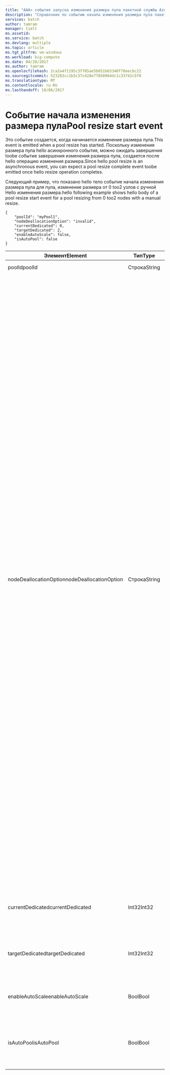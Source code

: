 ```yaml
---
title: "AAA» события запуска изменения размера пула пакетной службы Azure | Документы Microsoft»"
description: "Справочник по событию начала изменения размера пула пакетной службы."
services: batch
author: tamram
manager: timlt
ms.assetid: 
ms.service: batch
ms.devlang: multiple
ms.topic: article
ms.tgt_pltfrm: vm-windows
ms.workload: big-compute
ms.date: 04/20/2017
ms.author: tamram
ms.openlocfilehash: 2ca2a4f1195c3f785ae5b051b63340f70eecbc22
ms.sourcegitcommit: 523283cc1b3c37c428e77850964dc1c33742c5f0
ms.translationtype: MT
ms.contentlocale: ru-RU
ms.lasthandoff: 10/06/2017
---
```

# <a name="pool-resize-start-event"></a><span data-ttu-id="1d019-103">Событие начала изменения размера пула</span><span class="sxs-lookup"><span data-stu-id="1d019-103">Pool resize start event</span></span>

 <span data-ttu-id="1d019-104">Это событие создается, когда начинается изменение размера пула.</span><span class="sxs-lookup"><span data-stu-id="1d019-104">This event is emitted when a pool resize has started.</span></span> <span data-ttu-id="1d019-105">Поскольку изменения размера пула hello асинхронного события, можно ожидать завершения toobe событие завершения изменения размера пула, создается после hello операцию изменения размера.</span><span class="sxs-lookup"><span data-stu-id="1d019-105">Since hello pool resize is an asynchronous event, you can expect a pool resize complete event toobe emitted once hello resize operation completes.</span></span>

 <span data-ttu-id="1d019-106">Следующий пример, что показано hello тело событие начала изменения размера пула для пула, изменение размера от 0 too2 узлов с ручной Hello изменения размера.</span><span class="sxs-lookup"><span data-stu-id="1d019-106">hello following example shows hello body of a pool resize start event for a pool resizing from 0 too2 nodes with a manual resize.</span></span>

```
{
    "poolId": "myPool1",
    "nodeDeallocationOption": "invalid",
    "currentDedicated": 0,
    "targetDedicated": 2,
    "enableAutoScale": false,
    "isAutoPool": false
}
```

|<span data-ttu-id="1d019-107">Элемент</span><span class="sxs-lookup"><span data-stu-id="1d019-107">Element</span></span>|<span data-ttu-id="1d019-108">Тип</span><span class="sxs-lookup"><span data-stu-id="1d019-108">Type</span></span>|<span data-ttu-id="1d019-109">Примечания</span><span class="sxs-lookup"><span data-stu-id="1d019-109">Notes</span></span>|
|-------------|----------|-----------|
|<span data-ttu-id="1d019-110">poolId</span><span class="sxs-lookup"><span data-stu-id="1d019-110">poolId</span></span>|<span data-ttu-id="1d019-111">Строка</span><span class="sxs-lookup"><span data-stu-id="1d019-111">String</span></span>|<span data-ttu-id="1d019-112">Идентификатор Hello hello пула.</span><span class="sxs-lookup"><span data-stu-id="1d019-112">hello id of hello pool.</span></span>|
|<span data-ttu-id="1d019-113">nodeDeallocationOption</span><span class="sxs-lookup"><span data-stu-id="1d019-113">nodeDeallocationOption</span></span>|<span data-ttu-id="1d019-114">Строка</span><span class="sxs-lookup"><span data-stu-id="1d019-114">String</span></span>|<span data-ttu-id="1d019-115">Указывает, когда узлы могут быть удалены из пула hello, если hello размер пула уменьшается.</span><span class="sxs-lookup"><span data-stu-id="1d019-115">Specifies when nodes may be removed from hello pool, if hello pool size is decreasing.</span></span><br /><br /> <span data-ttu-id="1d019-116">Возможные значения:</span><span class="sxs-lookup"><span data-stu-id="1d019-116">Possible values are:</span></span><br /><br /> <span data-ttu-id="1d019-117">**requeue** — завершает выполняющиеся задачи и повторно ставит их в очередь.</span><span class="sxs-lookup"><span data-stu-id="1d019-117">**requeue** – Terminate running tasks and requeue them.</span></span> <span data-ttu-id="1d019-118">задачи Hello запустится еще раз, когда включено задание hello.</span><span class="sxs-lookup"><span data-stu-id="1d019-118">hello tasks will run again when hello job is enabled.</span></span> <span data-ttu-id="1d019-119">Узлы удаляются сразу после завершения задач.</span><span class="sxs-lookup"><span data-stu-id="1d019-119">Remove nodes as soon as tasks have been terminated.</span></span><br /><br /> <span data-ttu-id="1d019-120">**terminate** — завершает выполняющиеся задачи.</span><span class="sxs-lookup"><span data-stu-id="1d019-120">**terminate** – Terminate running tasks.</span></span> <span data-ttu-id="1d019-121">задачи Hello не запускается повторно.</span><span class="sxs-lookup"><span data-stu-id="1d019-121">hello tasks will not run again.</span></span> <span data-ttu-id="1d019-122">Узлы удаляются сразу после завершения задач.</span><span class="sxs-lookup"><span data-stu-id="1d019-122">Remove nodes as soon as tasks have been terminated.</span></span><br /><br /> <span data-ttu-id="1d019-123">**taskcompletion** — разрешить выполняющихся toocomplete задачи.</span><span class="sxs-lookup"><span data-stu-id="1d019-123">**taskcompletion** – Allow currently running tasks toocomplete.</span></span> <span data-ttu-id="1d019-124">Во время ожидания новые задачи не планируются.</span><span class="sxs-lookup"><span data-stu-id="1d019-124">Schedule no new tasks while waiting.</span></span> <span data-ttu-id="1d019-125">Узлы удаляются после выполнения всех задач.</span><span class="sxs-lookup"><span data-stu-id="1d019-125">Remove nodes when all tasks have completed.</span></span><br /><br /> <span data-ttu-id="1d019-126">**Retaineddata** — разрешить выполнение текущих задач toocomplete, а затем подождите, пока все задач tooexpire периодов хранения данных.</span><span class="sxs-lookup"><span data-stu-id="1d019-126">**Retaineddata** - Allow currently running tasks toocomplete, then wait for all task data retention periods tooexpire.</span></span> <span data-ttu-id="1d019-127">Во время ожидания новые задачи не планируются.</span><span class="sxs-lookup"><span data-stu-id="1d019-127">Schedule no new tasks while waiting.</span></span> <span data-ttu-id="1d019-128">Узлы удаляются после истечения сроков хранения для всех задач.</span><span class="sxs-lookup"><span data-stu-id="1d019-128">Remove nodes when all task retention periods have expired.</span></span><br /><br /> <span data-ttu-id="1d019-129">значение по умолчанию Hello — повторной постановки в очередь.</span><span class="sxs-lookup"><span data-stu-id="1d019-129">hello default value is requeue.</span></span><br /><br /> <span data-ttu-id="1d019-130">Если увеличить размер пула hello, а затем hello значение слишком**недопустимый**.</span><span class="sxs-lookup"><span data-stu-id="1d019-130">If hello pool size is increasing then hello value is set too**invalid**.</span></span>|
|<span data-ttu-id="1d019-131">currentDedicated</span><span class="sxs-lookup"><span data-stu-id="1d019-131">currentDedicated</span></span>|<span data-ttu-id="1d019-132">Int32</span><span class="sxs-lookup"><span data-stu-id="1d019-132">Int32</span></span>|<span data-ttu-id="1d019-133">Hello количество вычислительных узлов в настоящее время назначен toohello пула.</span><span class="sxs-lookup"><span data-stu-id="1d019-133">hello number of compute nodes currently assigned toohello pool.</span></span>|
|<span data-ttu-id="1d019-134">targetDedicated</span><span class="sxs-lookup"><span data-stu-id="1d019-134">targetDedicated</span></span>|<span data-ttu-id="1d019-135">Int32</span><span class="sxs-lookup"><span data-stu-id="1d019-135">Int32</span></span>|<span data-ttu-id="1d019-136">количество вычислительных узлов, которые запрашиваются для пула hello Hello.</span><span class="sxs-lookup"><span data-stu-id="1d019-136">hello number of compute nodes that are requested for hello pool.</span></span>|
|<span data-ttu-id="1d019-137">enableAutoScale</span><span class="sxs-lookup"><span data-stu-id="1d019-137">enableAutoScale</span></span>|<span data-ttu-id="1d019-138">Bool</span><span class="sxs-lookup"><span data-stu-id="1d019-138">Bool</span></span>|<span data-ttu-id="1d019-139">Указывает, изменяется ли размер пула hello со временем.</span><span class="sxs-lookup"><span data-stu-id="1d019-139">Specifies whether hello pool size automatically adjusts over time.</span></span>|
|<span data-ttu-id="1d019-140">isAutoPool</span><span class="sxs-lookup"><span data-stu-id="1d019-140">isAutoPool</span></span>|<span data-ttu-id="1d019-141">Bool</span><span class="sxs-lookup"><span data-stu-id="1d019-141">Bool</span></span>|<span data-ttu-id="1d019-142">Указывает ли пул hello была создана с помощью механизма автоматический пул задания.</span><span class="sxs-lookup"><span data-stu-id="1d019-142">Speficies whether hello pool was created via a job's AutoPool mechanism.</span></span>|
